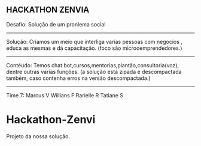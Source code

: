 HACKATHON ZENVIA
-------------------------
Desafio: Solução de um pronlema social

-------------------------
Solução: Criamos um meio que interliga varías pessoas com negocios , educa as mesmas e dá capacitação. (foco são microoemprendedores.)

-------------------

Contéudo:
Temos chat bot,cursos,mentorias,plantão,consultoria(voz), dentre outras varias funções.
(a solução está zipada e descompactada também, caso contenha erros na versão descompactada.)

---------------------
Time 7: Marcus V
       Willians F
       Rarielle R
       Tatiane S 
 
# Hackathon-Zenvi
Projeto da nossa solução.
